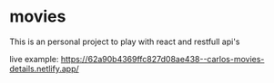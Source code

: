# movies

This is an personal project to play with react and restfull api's

live example: https://62a90b4369ffc827d08ae438--carlos-movies-details.netlify.app/

